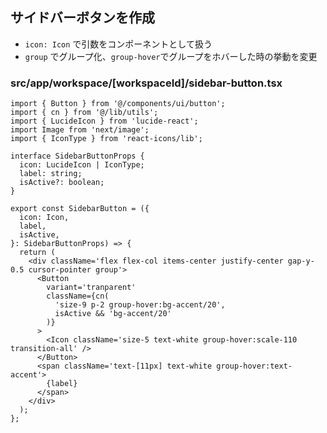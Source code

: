 ## サイドバーボタンを作成

- ```icon: Icon``` で引数をコンポーネントとして扱う
- ```group``` でグループ化、```group-hover```でグループをホバーした時の挙動を変更

### src/app/workspace/[workspaceId]/sidebar-button.tsx

```tsx
import { Button } from '@/components/ui/button';
import { cn } from '@/lib/utils';
import { LucideIcon } from 'lucide-react';
import Image from 'next/image';
import { IconType } from 'react-icons/lib';

interface SidebarButtonProps {
  icon: LucideIcon | IconType;
  label: string;
  isActive?: boolean;
}

export const SidebarButton = ({
  icon: Icon,
  label,
  isActive,
}: SidebarButtonProps) => {
  return (
    <div className='flex flex-col items-center justify-center gap-y-0.5 cursor-pointer group'>
      <Button
        variant='tranparent'
        className={cn(
          'size-9 p-2 group-hover:bg-accent/20',
          isActive && 'bg-accent/20'
        )}
      >
        <Icon className='size-5 text-white group-hover:scale-110 transition-all' />
      </Button>
      <span className='text-[11px] text-white group-hover:text-accent'>
        {label}
      </span>
    </div>
  );
};
```